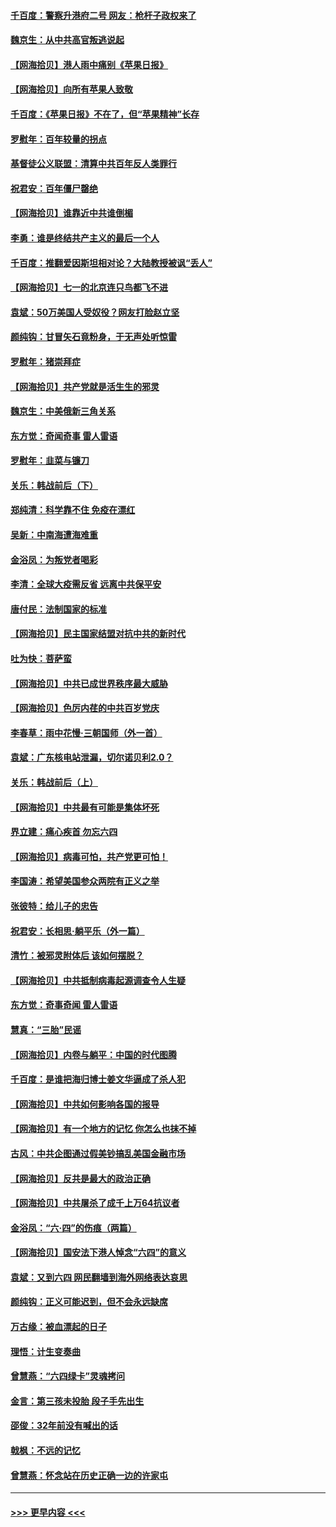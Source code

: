 #### [千百度：警察升港府二号 网友：枪杆子政权来了](../pages/nsc993/n13050261.md?t=06271601) 
#### [魏京生：从中共高官叛逃说起](../pages/nsc993/n13048997.md?t=06271601) 
#### [【网海拾贝】港人雨中痛别《苹果日报》](../pages/nsc993/n13048941.md?t=06271601) 
#### [【网海拾贝】向所有苹果人致敬](../pages/nsc993/n13046795.md?t=06271601) 
#### [千百度：《苹果日报》不在了，但“苹果精神”长存](../pages/nsc993/n13046703.md?t=06271601) 
#### [罗慰年：百年较量的拐点](../pages/nsc993/n13046542.md?t=06271601) 
#### [基督徒公义联盟：清算中共百年反人类罪行](../pages/nsc993/n13046499.md?t=06271601) 
#### [祝君安：百年僵尸罄绝](../pages/nsc993/n13045595.md?t=06271601) 
#### [【网海拾贝】谁靠近中共谁倒楣](../pages/nsc993/n13044667.md?t=06271601) 
#### [李勇：谁是终结共产主义的最后一个人](../pages/nsc993/n13044397.md?t=06271601) 
#### [千百度：推翻爱因斯坦相对论？大陆教授被讽“丢人”](../pages/nsc993/n13043908.md?t=06271601) 
#### [【网海拾贝】七一的北京连只鸟都飞不进](../pages/nsc993/n13041377.md?t=06271601) 
#### [袁斌：50万美国人受奴役？网友打脸赵立坚](../pages/nsc993/n13041330.md?t=06271601) 
#### [颜纯钩：甘冒矢石竟粉身，于无声处听惊雷](../pages/nsc993/n13041140.md?t=06271601) 
#### [罗慰年：猪崇拜症](../pages/nsc993/n13041071.md?t=06271601) 
#### [【网海拾贝】共产党就是活生生的邪灵](../pages/nsc993/n13036627.md?t=06271601) 
#### [魏京生：中美俄新三角关系](../pages/nsc993/n13035986.md?t=06271601) 
#### [东方觉：奇闻奇事 雷人雷语](../pages/nsc993/n13035878.md?t=06271601) 
#### [罗慰年：韭菜与镰刀](../pages/nsc993/n13034374.md?t=06271601) 
#### [关乐：韩战前后（下）](../pages/nsc993/n13034113.md?t=06271601) 
#### [郑纯清：科学靠不住 免疫在漂红](../pages/nsc993/n13034093.md?t=06271601) 
#### [吴新：中南海遭海难重](../pages/nsc993/n13034084.md?t=06271601) 
#### [金浴凤：为叛党者喝彩](../pages/nsc993/n13034058.md?t=06271601) 
#### [李清：全球大疫需反省 远离中共保平安](../pages/nsc993/n13033784.md?t=06271601) 
#### [唐付民：法制国家的标准](../pages/nsc993/n13032944.md?t=06271601) 
#### [【网海拾贝】民主国家结盟对抗中共的新时代](../pages/nsc993/n13031717.md?t=06271601) 
#### [吐为快：菩萨蛮](../pages/nsc993/n13030033.md?t=06271601) 
#### [【网海拾贝】中共已成世界秩序最大威胁](../pages/nsc993/n13028138.md?t=06271601) 
#### [【网海拾贝】色厉内荏的中共百岁党庆](../pages/nsc993/n13025582.md?t=06271601) 
#### [李春草：雨中花慢‧三朝国师（外一首）](../pages/nsc993/n13025567.md?t=06271601) 
#### [袁斌：广东核电站泄漏，切尔诺贝利2.0？](../pages/nsc993/n13025475.md?t=06271601) 
#### [关乐：韩战前后（上）](../pages/nsc993/n13025387.md?t=06271601) 
#### [【网海拾贝】中共最有可能是集体坏死](../pages/nsc993/n13023101.md?t=06271601) 
#### [界立建：痛心疾首 勿忘六四](../pages/nsc993/n13022339.md?t=06271601) 
#### [【网海拾贝】病毒可怕，共产党更可怕！](../pages/nsc993/n13020728.md?t=06271601) 
#### [李国涛：希望美国参众两院有正义之举](../pages/nsc993/n13020674.md?t=06271601) 
#### [张彼特：给儿子的忠告](../pages/nsc993/n13018934.md?t=06271601) 
#### [祝君安：长相思‧躺平乐（外一篇）](../pages/nsc993/n13018923.md?t=06271601) 
#### [清竹：被邪灵附体后 该如何摆脱？](../pages/nsc993/n13018877.md?t=06271601) 
#### [【网海拾贝】中共抵制病毒起源调查令人生疑](../pages/nsc993/n13017785.md?t=06271601) 
#### [东方觉：奇事奇闻 雷人雷语](../pages/nsc993/n13017577.md?t=06271601) 
#### [慧真：“三胎”民谣](../pages/nsc993/n13017394.md?t=06271601) 
#### [【网海拾贝】内卷与躺平：中国的时代图腾](../pages/nsc993/n13016128.md?t=06271601) 
#### [千百度：是谁把海归博士姜文华逼成了杀人犯](../pages/nsc993/n13015218.md?t=06271601) 
#### [【网海拾贝】中共如何影响各国的报导](../pages/nsc993/n13012599.md?t=06271601) 
#### [【网海拾贝】有一个地方的记忆 你怎么也抹不掉](../pages/nsc993/n13009802.md?t=06271601) 
#### [古风：中共企图通过假美钞搞乱美国金融市场](../pages/nsc993/n13009626.md?t=06271601) 
#### [【网海拾贝】反共是最大的政治正确](../pages/nsc993/n13007051.md?t=06271601) 
#### [【网海拾贝】中共屠杀了成千上万64抗议者](../pages/nsc993/n13002713.md?t=06271601) 
#### [金浴凤：“六·四”的伤痕（两篇）](../pages/nsc993/n13001719.md?t=06271601) 
#### [【网海拾贝】国安法下港人悼念“六四”的意义](../pages/nsc993/n13001039.md?t=06271601) 
#### [袁斌：又到六四 网民翻墙到海外网络表达哀思](../pages/nsc993/n13000995.md?t=06271601) 
#### [颜纯钩：正义可能迟到，但不会永远缺席](../pages/nsc993/n13000920.md?t=06271601) 
#### [万古缘：被血漂起的日子](../pages/nsc993/n13000914.md?t=06271601) 
#### [理悟：计生变奏曲](../pages/nsc993/n13000414.md?t=06271601) 
#### [曾慧燕：“六四绿卡”灵魂拷问](../pages/nsc993/n13000277.md?t=06271601) 
#### [金言：第三孩未投胎 段子手先出生](../pages/nsc993/n13000215.md?t=06271601) 
#### [邵俊：32年前没有喊出的话](../pages/nsc993/n13000181.md?t=06271601) 
#### [戟枫：不远的记忆](../pages/nsc993/n13000121.md?t=06271601) 
#### [曾慧燕：怀念站在历史正确一边的许家屯](../pages/nsc993/n13000073.md?t=06271601) 

----
#### [ >>> 更早内容 <<< ](../indexes/nsc993-earlier.md)
